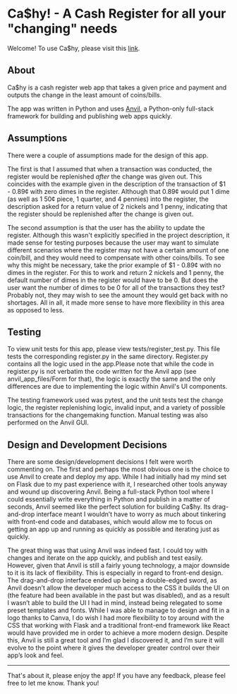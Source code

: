 # Ca$hy! - A Cash Register for all your "changing" needs
Welcome! To use Ca$hy, please visit this [link](https://O3QIP6IQVRRRSRXS.anvil.app/MLA4SG3FOOJRTPCNLX5CVKWK).

## About 
Ca$hy is a cash register web app that takes a given price and payment and outputs the change in the least amount of coins/bills.

The app was written in Python and uses [Anvil](https://anvil.works/), a Python-only full-stack framework for building and publishing web apps quickly. 

## Assumptions

There were a couple of assumptions made for the design of this app.

The first is that I assumed that when a transaction was conducted, the register would be replenished *after* the change was given out. 
This coincides with the example given in the description of the transaction of $1 - 0.89¢ with zero dimes in the register. 
Although that 0.89¢ would put 1 dime (as well as 1 50¢ piece, 1 quarter, and 4 pennies) into the register, the description asked for 
a return value of 2 nickels and 1 penny, indicating that the register should be replenished after the change is given out. 

The second assumption is that the user has the ability to update the register. Although this wasn't explicitly specified in the project description, 
it made sense for testing purposes because the user may want to simulate different scenarios where the register may not have a certain amount of one coin/bill,
and they would need to compensate with other coins/bills. To see why this might be necessary, take the prior example of $1 - 0.89¢ with no dimes in the register. For this to work and return 2 nickels and 1 penny, the default number of dimes in the register would have to be 0. But does the user want
the number of dimes to be 0 for all of the transactions they test? Probably not, they may wish to see the amount they would get back with no shortages. All in all, it made more sense to have more flexibility in this area as opposed to less.


## Testing
To view unit tests for this app, please view tests/register_test.py. This file tests the corresponding register.py in the same directory. Register.py contains all the logic used in the app.Please note that
while the code in register.py is not verbatim the code written for the Anvil app (see anvil_app_files/Form for that), the logic is exactly the same and the only differences
are due to implementing the logic within Anvil's UI components. 

The testing framework used was pytest, and the unit tests test the change logic, the register replenishing logic, invalid input, and a variety of 
possible transactions for the changemaking function. Manual testing was also performed on the Anvil GUI. 

## Design and Development Decisions

There are some design/development decisions I felt were worth commenting on. The first and perhaps the most obvious one is the choice to use Anvil to create and deploy my app. While I had initially had my mind set on Flask due to my past experience with it, I researched other tools anyway and wound up discovering Anvil. Being a full-stack Python tool where I could essentially write everything in Python and publish in a matter of seconds, Anvil seemed like the perfect solution for building Ca$hy. Its drag-and-drop interface meant I wouldn’t have to worry as much about tinkering with front-end code and databases, which would allow me to focus on getting an app up and running as quickly as possible and iterating just as quickly. 

The great thing was that using Anvil was indeed fast. I could toy with changes and iterate on the app quickly, and publish and test easily. However, given that Anvil is still a fairly young technology, a major downside to it is its lack of flexibility. This is especially in regard to front-end design. The drag-and-drop interface ended up being a double-edged sword, as Anvil doesn’t allow the developer much access to the CSS it builds the UI on (the feature had been available in the past but was disabled), and as a result I wasn’t able to build the UI I had in mind, instead being relegated to some preset templates and fonts. While I was able to manage to design and fit in a logo thanks to Canva, I do wish I had more flexibility to toy around with the CSS that working with Flask and a traditional front-end framework like React would have provided me in order to achieve a more modern design. Despite this, Anvil is still a great tool and I’m glad I discovered it, and I’m sure it will evolve to the point where it gives the developer greater control over their app’s look and feel. 


---
That's about it, please enjoy the app! If you have any feedback, please feel free to let me know. Thank you!
